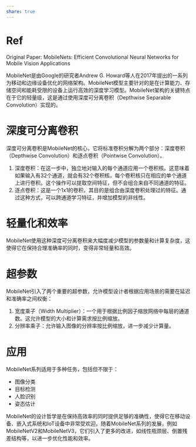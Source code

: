 ```yaml
---
share: true
---
```


# Ref

Original Paper: MobileNets: Efficient Convolutional Neural Networks for Mobile Vision Applications

MobileNet是由Google的研究者Andrew G. Howard等人在2017年提出的一系列为移动和边缘设备优化的网络架构。MobileNet模型主要针对的是在计算能力、存储空间和能耗受限的设备上运行高效的深度学习模型。MobileNet架构的关键特点在于它的轻量级，这是通过使用深度可分离卷积（Depthwise Separable Convolution）实现的。

# 深度可分离卷积

深度可分离卷积是MobileNet的核心，它将标准卷积分解为两个部分：深度卷积（Depthwise Convolution）和逐点卷积（Pointwise Convolution）。

1. 深度卷积：在这一步中，独立地对输入的每个通道应用一个卷积核。这意味着如果输入有32个通道，就会有32个卷积核，每个卷积核只在相应的单个通道上进行卷积。这个操作可以提取空间特征，但不会组合来自不同通道的特征。
2. 逐点卷积：这是一个1x1的卷积，其目的是组合由深度卷积处理过的特征。通过这种方式，可以跨通道学习特征，并增加模型的非线性。

# 轻量化和效率

MobileNet使用这种深度可分离卷积来大幅度减少模型的参数量和计算复杂度，这使得它在保持合理准确率的同时，变得非常轻量和高效。

# 超参数

MobileNet引入了两个重要的超参数，允许模型设计者根据应用场景的需要在延迟和准确率之间权衡：

1. 宽度乘子（Width Multiplier）：一个用于根据比例因子缩放网络中每层的通道数。这允许模型的大小和计算需求按比例缩放。  
2. 分辨率乘子：允许输入图像的分辨率按比例缩放，进一步减少计算量。
    

# 应用

MobileNet系列适用于多种任务，包括但不限于：

- 图像分类
- 目标检测
- 人脸识别
- 姿态估计

MobileNet的设计哲学是在保持高效率的同时提供足够的准确性，使得它在移动设备、嵌入式系统和IoT设备中非常受欢迎。随着MobileNet系列的发展，例如MobileNetV2和MobileNetV3，它们引入了更多的改进，如线性瓶颈层、倒置残差结构等，以进一步优化性能和效率。